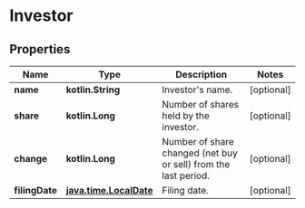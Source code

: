 
# Investor

## Properties
Name | Type | Description | Notes
------------ | ------------- | ------------- | -------------
**name** | **kotlin.String** | Investor&#39;s name. |  [optional]
**share** | **kotlin.Long** | Number of shares held by the investor. |  [optional]
**change** | **kotlin.Long** | Number of share changed (net buy or sell) from the last period. |  [optional]
**filingDate** | [**java.time.LocalDate**](java.time.LocalDate.md) | Filing date. |  [optional]




